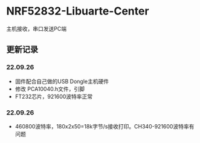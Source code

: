 # NRF52832-Libuarte-Center
主机接收，串口发送PC端

## 更新记录


### 22.09.26
- 固件配合自己做的USB Dongle主机硬件
- 修改 PCA10040.h文件，引脚
- FT232芯片，921600波特率正常

### 22.09.26
- 460800波特率，180x2x50=18k字节/s接收打印。CH340-921600波特率有问题


